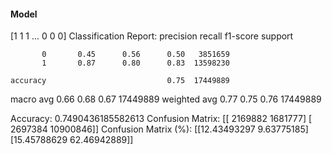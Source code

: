 #### Model
[1 1 1 ... 0 0 0]
Classification Report:
              precision    recall  f1-score   support

           0       0.45      0.56      0.50   3851659
           1       0.87      0.80      0.83  13598230

    accuracy                           0.75  17449889
   macro avg       0.66      0.68      0.67  17449889
weighted avg       0.77      0.75      0.76  17449889

Accuracy: 0.7490436185582613
Confusion Matrix:
[[ 2169882  1681777]
 [ 2697384 10900846]]
Confusion Matrix (%):
[[12.43493297  9.63775185]
 [15.45788629 62.46942889]]
